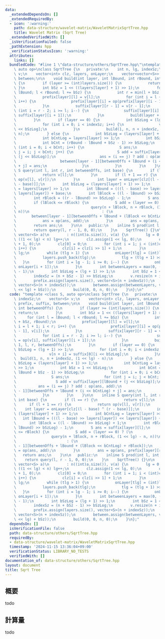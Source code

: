 ```yaml
---
data:
  _extendedDependsOn: []
  _extendedRequiredBy:
  - icon: ':warning:'
    path: data-structure/wavelet-matrix/WaveletMatrixSqrtTree.hpp
    title: Wavelet Matrix (Sqrt Tree)
  _extendedVerifiedWith: []
  _isVerificationFailed: false
  _pathExtension: hpp
  _verificationStatusIcon: ':warning:'
  attributes:
    links: []
  bundledCode: "#line 1 \"data-structure/others/SqrtTree.hpp\"\ntemplate <class S,\
    \ auto op>\nclass SqrtTree {\n   private:\n    int n, lg, indexSz;\n    vector<S>\
    \ v;\n    vector<int> clz, layers, onLayer;\n    vector<vector<S>> prefix, suffix,\
    \ between;\n\n    void build(int layer, int lBound, int rBound, int betweenOffs)\
    \ {\n        if (layer >= (int)layers.size()) {\n            return;\n       \
    \ }\n        int bSz = 1 << ((layers[layer] + 1) >> 1);\n        for (int l =\
    \ lBound; l < rBound; l += bSz) {\n            int r = min(l + bSz, rBound);\n\
    \            prefix[layer][l] = v[l];\n            for (int i = l + 1; i < r;\
    \ i++) {\n                prefix[layer][i] = op(prefix[layer][i - 1], v[i]);\n\
    \            }\n            suffix[layer][r - 1] = v[r - 1];\n            for\
    \ (int i = r - 2; i >= l; i--) {\n                suffix[layer][i] = op(v[i],\
    \ suffix[layer][i + 1]);\n            }\n            build(layer + 1, l, r, betweenOffs);\n\
    \        }\n        if (layer == 0) {\n            int bSzLog = (lg + 1) >> 1;\n\
    \            for (int i = 0; i < indexSz; i++) {\n                v[n + i] = suffix[0][i\
    \ << bSzLog];\n            }\n            build(1, n, n + indexSz, (1 << lg) -\
    \ n);\n        } else {\n            int bSzLog = (layers[layer] + 1) >> 1;\n\
    \            int bCntLog = layers[layer] >> 1;\n            int bSz = 1 << bSzLog;\n\
    \            int bCnt = (rBound - lBound + bSz - 1) >> bSzLog;\n            for\
    \ (int i = 0; i < bCnt; i++) {\n                S ans;\n                for (int\
    \ j = i; j < bCnt; j++) {\n                    S add = suffix[layer][lBound +\
    \ (j << bSzLog)];\n                    ans = (i == j) ? add : op(ans, add);\n\
    \                    between[layer - 1][betweenOffs + lBound + (i << bCntLog)\
    \ + j] = ans;\n                }\n            }\n        }\n    }\n\n    inline\
    \ S query(int l, int r, int betweenOffs, int base) {\n        if (l == r) {\n\
    \            return v[l];\n        }\n        if (l + 1 == r) {\n            return\
    \ op(v[l], v[r]);\n        }\n        int layer = onLayer[clz[(l - base) ^ (r\
    \ - base)]];\n        int bSzLog = (layers[layer] + 1) >> 1;\n        int bCntLog\
    \ = layers[layer] >> 1;\n        int lBound = (((l - base) >> layers[layer]) <<\
    \ layers[layer]) + base;\n        int lBlock = ((l - lBound) >> bSzLog) + 1;\n\
    \        int rBlock = ((r - lBound) >> bSzLog) - 1;\n        S ans = suffix[layer][l];\n\
    \        if (lBlock <= rBlock) {\n            S add = (layer == 0) ? (\n     \
    \                                  query(n + lBlock, n + rBlock, (1 << lg) - n,\
    \ n))\n                                 : (\n                                \
    \       between[layer - 1][betweenOffs + lBound + (lBlock << bCntLog) + rBlock]);\n\
    \            ans = op(ans, add);\n        }\n        ans = op(ans, prefix[layer][r]);\n\
    \        return ans;\n    }\n\n   public:\n    inline S prod(int l, int r) {\n\
    \        return query(l, r - 1, 0, 0);\n    }\n    SqrtTree() {}\n\n    SqrtTree(const\
    \ vector<S> a)\n        : n((int)a.size()), v(a) {\n        lg = 0;\n        while\
    \ ((1 << lg) < n) lg++;\n        clz.assign(1 << lg, 0);\n        onLayer.assign(lg\
    \ + 1, 0);\n        clz[0] = 0;\n        for (int i = 1; i < (int)clz.size();\
    \ i++) {\n            clz[i] = clz[i >> 1] + 1;\n        }\n        int tlg =\
    \ lg;\n        while (tlg > 1) {\n            onLayer[tlg] = (int)layers.size();\n\
    \            layers.push_back(tlg);\n            tlg = (tlg + 1) >> 1;\n     \
    \   }\n        for (int i = lg - 1; i >= 0; i--) {\n            onLayer[i] = max(onLayer[i],\
    \ onLayer[i + 1]);\n        }\n        int betweenLayers = max(0, (int)layers.size()\
    \ - 1);\n        int bSzLog = (lg + 1) >> 1;\n        int bSz = 1 << bSzLog;\n\
    \        indexSz = (n + bSz - 1) >> bSzLog;\n        v.resize(n + indexSz);\n\
    \        prefix.assign(layers.size(), vector<S>(n + indexSz));\n        suffix.assign(layers.size(),\
    \ vector<S>(n + indexSz));\n        between.assign(betweenLayers, vector<S>((1\
    \ << lg) + bSz));\n        build(0, 0, n, 0);\n    }\n};\n"
  code: "template <class S, auto op>\nclass SqrtTree {\n   private:\n    int n, lg,\
    \ indexSz;\n    vector<S> v;\n    vector<int> clz, layers, onLayer;\n    vector<vector<S>>\
    \ prefix, suffix, between;\n\n    void build(int layer, int lBound, int rBound,\
    \ int betweenOffs) {\n        if (layer >= (int)layers.size()) {\n           \
    \ return;\n        }\n        int bSz = 1 << ((layers[layer] + 1) >> 1);\n   \
    \     for (int l = lBound; l < rBound; l += bSz) {\n            int r = min(l\
    \ + bSz, rBound);\n            prefix[layer][l] = v[l];\n            for (int\
    \ i = l + 1; i < r; i++) {\n                prefix[layer][i] = op(prefix[layer][i\
    \ - 1], v[i]);\n            }\n            suffix[layer][r - 1] = v[r - 1];\n\
    \            for (int i = r - 2; i >= l; i--) {\n                suffix[layer][i]\
    \ = op(v[i], suffix[layer][i + 1]);\n            }\n            build(layer +\
    \ 1, l, r, betweenOffs);\n        }\n        if (layer == 0) {\n            int\
    \ bSzLog = (lg + 1) >> 1;\n            for (int i = 0; i < indexSz; i++) {\n \
    \               v[n + i] = suffix[0][i << bSzLog];\n            }\n          \
    \  build(1, n, n + indexSz, (1 << lg) - n);\n        } else {\n            int\
    \ bSzLog = (layers[layer] + 1) >> 1;\n            int bCntLog = layers[layer]\
    \ >> 1;\n            int bSz = 1 << bSzLog;\n            int bCnt = (rBound -\
    \ lBound + bSz - 1) >> bSzLog;\n            for (int i = 0; i < bCnt; i++) {\n\
    \                S ans;\n                for (int j = i; j < bCnt; j++) {\n  \
    \                  S add = suffix[layer][lBound + (j << bSzLog)];\n          \
    \          ans = (i == j) ? add : op(ans, add);\n                    between[layer\
    \ - 1][betweenOffs + lBound + (i << bCntLog) + j] = ans;\n                }\n\
    \            }\n        }\n    }\n\n    inline S query(int l, int r, int betweenOffs,\
    \ int base) {\n        if (l == r) {\n            return v[l];\n        }\n  \
    \      if (l + 1 == r) {\n            return op(v[l], v[r]);\n        }\n    \
    \    int layer = onLayer[clz[(l - base) ^ (r - base)]];\n        int bSzLog =\
    \ (layers[layer] + 1) >> 1;\n        int bCntLog = layers[layer] >> 1;\n     \
    \   int lBound = (((l - base) >> layers[layer]) << layers[layer]) + base;\n  \
    \      int lBlock = ((l - lBound) >> bSzLog) + 1;\n        int rBlock = ((r -\
    \ lBound) >> bSzLog) - 1;\n        S ans = suffix[layer][l];\n        if (lBlock\
    \ <= rBlock) {\n            S add = (layer == 0) ? (\n                       \
    \                query(n + lBlock, n + rBlock, (1 << lg) - n, n))\n          \
    \                       : (\n                                       between[layer\
    \ - 1][betweenOffs + lBound + (lBlock << bCntLog) + rBlock]);\n            ans\
    \ = op(ans, add);\n        }\n        ans = op(ans, prefix[layer][r]);\n     \
    \   return ans;\n    }\n\n   public:\n    inline S prod(int l, int r) {\n    \
    \    return query(l, r - 1, 0, 0);\n    }\n    SqrtTree() {}\n\n    SqrtTree(const\
    \ vector<S> a)\n        : n((int)a.size()), v(a) {\n        lg = 0;\n        while\
    \ ((1 << lg) < n) lg++;\n        clz.assign(1 << lg, 0);\n        onLayer.assign(lg\
    \ + 1, 0);\n        clz[0] = 0;\n        for (int i = 1; i < (int)clz.size();\
    \ i++) {\n            clz[i] = clz[i >> 1] + 1;\n        }\n        int tlg =\
    \ lg;\n        while (tlg > 1) {\n            onLayer[tlg] = (int)layers.size();\n\
    \            layers.push_back(tlg);\n            tlg = (tlg + 1) >> 1;\n     \
    \   }\n        for (int i = lg - 1; i >= 0; i--) {\n            onLayer[i] = max(onLayer[i],\
    \ onLayer[i + 1]);\n        }\n        int betweenLayers = max(0, (int)layers.size()\
    \ - 1);\n        int bSzLog = (lg + 1) >> 1;\n        int bSz = 1 << bSzLog;\n\
    \        indexSz = (n + bSz - 1) >> bSzLog;\n        v.resize(n + indexSz);\n\
    \        prefix.assign(layers.size(), vector<S>(n + indexSz));\n        suffix.assign(layers.size(),\
    \ vector<S>(n + indexSz));\n        between.assign(betweenLayers, vector<S>((1\
    \ << lg) + bSz));\n        build(0, 0, n, 0);\n    }\n};"
  dependsOn: []
  isVerificationFile: false
  path: data-structure/others/SqrtTree.hpp
  requiredBy:
  - data-structure/wavelet-matrix/WaveletMatrixSqrtTree.hpp
  timestamp: '2024-11-15 13:36:04+09:00'
  verificationStatus: LIBRARY_NO_TESTS
  verifiedWith: []
documentation_of: data-structure/others/SqrtTree.hpp
layout: document
title: Sqrt Tree
---
```


## 概要

todo

## 計算量
todo